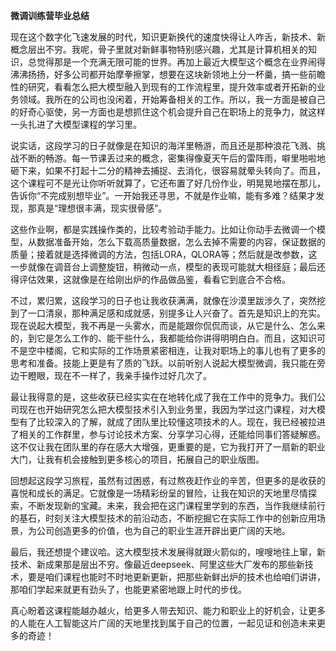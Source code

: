 **微调训练营毕业总结**

现在这个数字化飞速发展的时代，知识更新换代的速度快得让人咋舌，新技术、新概念层出不穷。我呢，骨子里就对新鲜事物特别感兴趣，尤其是计算机相关的知识，总觉得那是一个充满无限可能的世界。再加上最近大模型这个概念在业界闹得沸沸扬扬，好多公司都开始摩拳擦掌，想要在这块新领地上分一杯羹，搞一些前瞻性的研究，看看怎么把大模型融入到现有的工作流程里，提升效率或者开拓新的业务领域。我所在的公司也没闲着，开始筹备相关的工作。所以，我一方面是被自己的好奇心驱使，另一方面也是想抓住这个机会提升自己在职场上的竞争力，就这样一头扎进了大模型课程的学习里。

说实话，这段学习的日子就像是在知识的海洋里畅游，而且还是那种浪花飞溅、挑战不断的畅游。每一节课丢过来的概念，密集得像夏天午后的雷阵雨，噼里啪啦地砸下来，如果不打起十二分的精神去捕捉、去消化，很容易就晕头转向了。而且，这个课程可不是光让你听听就算了，它还布置了好几份作业，明晃晃地摆在那儿，告诉你“不完成别想毕业”。一开始我还寻思，不就是作业嘛，能有多难？结果才发现，那真是“理想很丰满，现实很骨感”。

这些作业啊，都是实践操作类的，比较考验动手能力。比如让你动手去微调一个模型，从数据准备开始，怎么下载高质量数据，怎么去掉不需要的内容，保证数据的质量；接着就是选择微调的方法，包括LORA，QLORA等；然后就是改参数，这一步就像在调音台上调整旋钮，稍微动一点，模型的表现可能就大相径庭；最后还得评估效果，这就像是在给刚出炉的作品做品鉴，看看它到底合不合格。

不过，累归累，这段学习的日子也让我收获满满，就像在沙漠里跋涉久了，突然挖到了一口清泉，那种满足感和成就感，别提多让人兴奋了。首先是知识上的充实。现在说起大模型，我不再是一头雾水，而是能跟你侃侃而谈，从它是什么、怎么来的，到它是怎么工作的、能干些什么，我都能给你讲得明明白白。而且，这知识可不是空中楼阁，它和实际的工作场景紧密相连，让我对职场上的事儿也有了更多的思考和准备。技能上更是有了质的飞跃。以前听别人说起大模型微调，我只能在旁边干瞪眼，现在不一样了，我亲手操作过好几次了。

最让我得意的是，这些收获已经实实在在地转化成了我在工作中的竞争力。我们公司现在也开始研究怎么把大模型技术引入到业务里，我因为学过这门课程，对大模型有了比较深入的了解，就成了团队里比较懂这项技术的人。现在，我已经被拉进了相关的工作群里，参与讨论技术方案、分享学习心得，还能给同事们答疑解惑。这不仅让我在团队里的存在感大大增强，更重要的是，它为我打开了一扇新的职业大门，让我有机会接触到更多核心的项目，拓展自己的职业版图。

回想起这段学习旅程，虽然有过困惑，有过熬夜赶作业的辛苦，但更多的是收获的喜悦和成长的满足。它就像是一场精彩纷呈的冒险，让我在知识的天地里尽情探索，不断发现新的宝藏。未来，我会把在这门课程里学到的东西，当作我继续前行的基石，时刻关注大模型技术的前沿动态，不断挖掘它在实际工作中的创新应用场景，为公司创造更多的价值，也为自己的职业生涯开辟出更广阔的天地。

最后，我还想提个建议哈。这大模型技术发展得就跟火箭似的，嗖嗖地往上窜，新技术、新成果那是层出不穷。像最近deepseek、阿里这些大厂发布的那些新技术，要是咱们课程也能时不时地更新更新，把那些新鲜出炉的技术也给咱们讲讲，那咱们学起来就更有劲头了，也能更紧密地跟上时代的步伐。

真心盼着这课程能越办越火，给更多人带去知识、能力和职业上的好机会，让更多的人能在人工智能这片广阔的天地里找到属于自己的位置，一起见证和创造未来更多的奇迹！